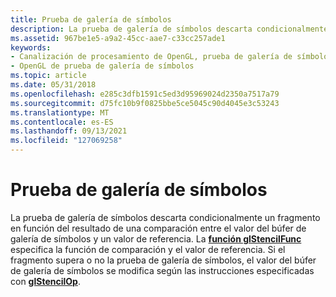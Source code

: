 ```yaml
---
title: Prueba de galería de símbolos
description: La prueba de galería de símbolos descarta condicionalmente un fragmento en función del resultado de una comparación entre el valor del búfer de galería de símbolos y un valor de referencia.
ms.assetid: 967be1e5-a9a2-45cc-aae7-c33cc257ade1
keywords:
- Canalización de procesamiento de OpenGL, prueba de galería de símbolos
- OpenGL de prueba de galería de símbolos
ms.topic: article
ms.date: 05/31/2018
ms.openlocfilehash: e285c3dfb1591c5ed3d95969024d2350a7517a79
ms.sourcegitcommit: d75fc10b9f0825bbe5ce5045c90d4045e3c53243
ms.translationtype: MT
ms.contentlocale: es-ES
ms.lasthandoff: 09/13/2021
ms.locfileid: "127069258"
---
```

# <a name="stencil-test"></a>Prueba de galería de símbolos

La prueba de galería de símbolos descarta condicionalmente un fragmento en función del resultado de una comparación entre el valor del búfer de galería de símbolos y un valor de referencia. La [**función glStencilFunc**](glstencilfunc.md) especifica la función de comparación y el valor de referencia. Si el fragmento supera o no la prueba de galería de símbolos, el valor del búfer de galería de símbolos se modifica según las instrucciones especificadas con [**glStencilOp**](glstencilop.md).

 

 




